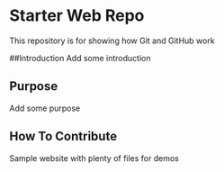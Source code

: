 # Starter Web Repo

This repository is for showing how Git and GitHub work

##Introduction
Add some introduction

## Purpose
Add some purpose

## How To Contribute

Sample website with plenty of files for demos
